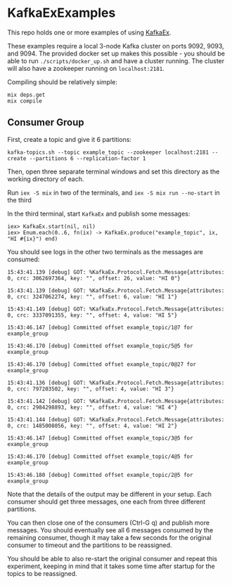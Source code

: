 # KafkaExExamples

This repo holds one or more examples of using
[KafkaEx](https://github.com/kafkaex/kafka_ex).

These examples require a local 3-node Kafka cluster on ports 9092, 9093, and
9094.  The provided docker set up makes this possible - you should be able to
run `./scripts/docker_up.sh` and have a cluster running.  The cluster will also
have a zookeeper running on `localhost:2181`.

Compiling should be relatively simple:

```
mix deps.get
mix compile
```

## Consumer Group

First, create a topic and give it 6 partitions:

```
kafka-topics.sh --topic example_topic --zookeeper localhost:2181 --create --partitions 6 --replication-factor 1
```

Then, open three separate terminal windows and set this directory as the working
directory of each.

Run `iex -S mix` in two of the terminals, and `iex -S mix run --no-start` in
the third

In the third terminal, start `KafkaEx` and publish some messages:

```
iex> KafkaEx.start(nil, nil)
iex> Enum.each(0..6, fn(ix) -> KafkaEx.produce("example_topic", ix, "HI #{ix}") end)
```

You should see logs in the other two terminals as the messages are consumed:

```
15:43:41.139 [debug] GOT: %KafkaEx.Protocol.Fetch.Message{attributes: 0, crc: 3062697364, key: "", offset: 26, value: "HI 0"}

15:43:41.139 [debug] GOT: %KafkaEx.Protocol.Fetch.Message{attributes: 0, crc: 3247062274, key: "", offset: 6, value: "HI 1"}

15:43:41.149 [debug] GOT: %KafkaEx.Protocol.Fetch.Message{attributes: 0, crc: 3337091355, key: "", offset: 4, value: "HI 5"}

15:43:46.147 [debug] Committed offset example_topic/1@7 for example_group

15:43:46.170 [debug] Committed offset example_topic/5@5 for example_group

15:43:46.170 [debug] Committed offset example_topic/0@27 for example_group
```

```
15:43:41.136 [debug] GOT: %KafkaEx.Protocol.Fetch.Message{attributes: 0, crc: 797203502, key: "", offset: 4, value: "HI 3"}

15:43:41.142 [debug] GOT: %KafkaEx.Protocol.Fetch.Message{attributes: 0, crc: 2984298893, key: "", offset: 4, value: "HI 4"}

15:43:41.144 [debug] GOT: %KafkaEx.Protocol.Fetch.Message{attributes: 0, crc: 1485008056, key: "", offset: 4, value: "HI 2"}

15:43:46.147 [debug] Committed offset example_topic/3@5 for example_group

15:43:46.170 [debug] Committed offset example_topic/4@5 for example_group

15:43:46.180 [debug] Committed offset example_topic/2@5 for example_group
```

Note that the details of the output may be different in your setup.  Each
consumer should get three messages, one each from three different partitions.

You can then close one of the consumers (Ctrl-G q) and publish more messages.
You should eventually see all 6 messages consumed by the remaining consumer,
though it may take a few seconds for the original consumer to timeout and the
partitions to be reassigned.

You should be able to also re-start the original consumer and repeat this
experiment, keeping in mind that it takes some time after startup for the
topics to be reassigned.
